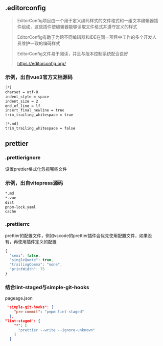 ## .editorconfig

> EditorConfig项目由一个用于定义编码样式的文件格式和一组文本编辑器插件组成，这些插件使编辑器能够读取文件格式并遵守定义的样式
>
> EditorConfig有助于为跨不同编辑器和IDE在同一项目中工作的多个开发人员维护一致的编码样式
>
> EditorConfig文件易于阅读，并且与版本控制系统配合良好
>
> https://editorconfig.org/

### 示例，出自vue3官方文档源码

```sh
[*]
charset = utf-8
indent_style = space
indent_size = 2
end_of_line = lf
insert_final_newline = true
trim_trailing_whitespace = true

[*.md]
trim_trailing_whitespace = false
```

## prettier

### .prettierignore

设置prettier格式化忽视哪些文件

### 示例，出自vitepress源码

```sh
*.md
*.vue
dist
pnpm-lock.yaml
cache
```

### .prettierrc

prettier的配置文件，例如vscode的prettier插件会优先使用配置文件，如果没有，再使用插件定义的配置

```js
{
  "semi": false,
  "singleQuote": true,
  "trailingComma": "none",
  "printWidth": 75
}
```

### 结合lint-staged与simple-git-hooks

pageage.json

```json
 "simple-git-hooks": {
    "pre-commit": "pnpm lint-staged"
  },  
"lint-staged": {
    "*": [
      "prettier --write --ignore-unknown"
    ]
  }
```

